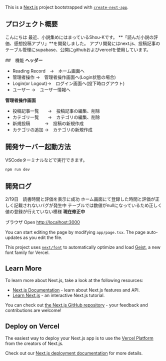 This is a [Next.js](https://nextjs.org) project bootstrapped with [`create-next-app`](https://nextjs.org/docs/app/api-reference/cli/create-next-app).

## プロジェクト概要

こんにちは
最近、小説集めにはまっているShou-Kです。
**「読んだ小説の評価、感想投稿アプリ」**を開発しました。
アプリ開発にはnext.js、投稿記事のテーブル管理にsupabase、公開にgithubおよびvercelを使用しています。

##　機能
**ヘッダー**

- Reading Record　→　ホーム画面へ
- 管理者操作 →　管理者操作画面へ(Login状態の場合)
- Login(or Logout)→　ログイン画面へ(投下時ログアウト)
- ユーザー →　ユーザー情報へ

**管理者操作画面**

- 投稿記事一覧　　→　投稿記事の編集、削除
- カテゴリ一覧　　→　カテゴリの編集、削除
- 新規投稿　　　 →　投稿の新規作成
- カテゴリの追加 →　カテゴリの新規作成

## 開発サーバー起動方法

VSCodeターミナルなどで実行できます。

```bash
npm run dev
```

## 開発ログ

2/19日　読書時間と評価を表示に成功
ホーム画面にて登録した時間と評価が正しく記載されないバグが発生中
テーブルでは数値がnullになっているため正しく値の登録が行えていない模様
**現在修正中**

ブラウザ
Open [http://localhost:3000](http://localhost:3000)

You can start editing the page by modifying `app/page.tsx`. The page auto-updates as you edit the file.

This project uses [`next/font`](https://nextjs.org/docs/app/building-your-application/optimizing/fonts) to automatically optimize and load [Geist](https://vercel.com/font), a new font family for Vercel.

## Learn More

To learn more about Next.js, take a look at the following resources:

- [Next.js Documentation](https://nextjs.org/docs) - learn about Next.js features and API.
- [Learn Next.js](https://nextjs.org/learn) - an interactive Next.js tutorial.

You can check out [the Next.js GitHub repository](https://github.com/vercel/next.js) - your feedback and contributions are welcome!

## Deploy on Vercel

The easiest way to deploy your Next.js app is to use the [Vercel Platform](https://vercel.com/new?utm_medium=default-template&filter=next.js&utm_source=create-next-app&utm_campaign=create-next-app-readme) from the creators of Next.js.

Check out our [Next.js deployment documentation](https://nextjs.org/docs/app/building-your-application/deploying) for more details.
